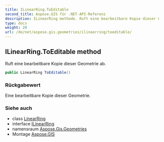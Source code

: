 ```yaml
---
title: ILinearRing.ToEditable
second_title: Aspose.GIS für .NET-API-Referenz
description: ILinearRing methode. Ruft eine bearbeitbare Kopie dieser Geometrie ab.
type: docs
weight: 20
url: /de/net/aspose.gis.geometries/ilinearring/toeditable/
---
```

## ILinearRing.ToEditable method

Ruft eine bearbeitbare Kopie dieser Geometrie ab.

```csharp
public LinearRing ToEditable()
```

### Rückgabewert

Eine bearbeitbare Kopie dieser Geometrie.

### Siehe auch

* class [LinearRing](../../linearring/)
* interface [ILinearRing](../)
* namensraum [Aspose.Gis.Geometries](../../ilinearring/)
* Montage [Aspose.GIS](../../../)


